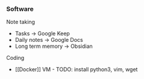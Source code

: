 
### Software
Note taking
* Tasks -> Google Keep
* Daily notes -> Google Docs
* Long term memory -> Obsidian

Coding
* [[Docker]] VM - TODO: install python3, vim, wget
